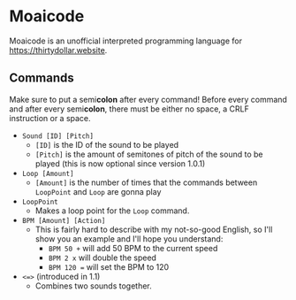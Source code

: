 # Moaicode
Moaicode is an unofficial interpreted programming language for https://thirtydollar.website.

## Commands
Make sure to put a semi**colon** after every command! Before every command and after every semi**colon**, there must be either no space, a CRLF instruction or a space.

- `Sound [ID] [Pitch]`
  - `[ID]` is the ID of the sound to be played
  - `[Pitch]` is the amount of semitones of pitch of the sound to be played (this is now optional since version 1.0.1)
- `Loop [Amount]`
  - `[Amount]` is the number of times that the commands between `LoopPoint` and `Loop` are gonna play
- `LoopPoint`
  - Makes a loop point for the `Loop` command.
- `BPM [Amount] [Action]`
  - This is fairly hard to describe with my not-so-good English, so I'll show you an example and I'll hope you understand:
    - `BPM 50 +` will add 50 BPM to the current speed
    - `BPM 2 x` will double the speed
    - `BPM 120 =` will set the BPM to 120
- `<=>` (introduced in 1.1)
  - Combines two sounds together.
